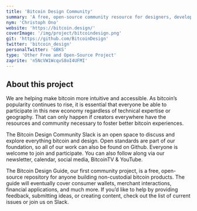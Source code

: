 ```yaml
---
title: 'Bitcoin Design Community'
summary: 'A free, open-source community resource for designers, developers, and others working on non-custodial Bitcoin products.'
nym: 'Christoph Ono'
website: 'https://bitcoin.design/'
coverImage: '/img/project/bitcoindesign.png'
git: 'https://github.com/BitcoinDesign'
twitter: 'bitcoin_design'
personalTwitter: 'GBKS'
type: 'Other Free and Open-Source Project'
zaprite: 'n5NcVW1WcqvS8oI4UFMI'
---
```


## About this project

We are helping make bitcoin more intuitive and accessible. As bitcoin’s popularity continues to rise, it is essential that everyone be able to participate in this new economy regardless of technical expertise or geography. That can only happen if creators everywhere have the resources and community necessary to foster better bitcoin experiences.

The Bitcoin Design Community Slack is an open space to discuss and explore everything bitcoin and design. Open standards are part of our foundation, so all of our work can also be found on Github. Everyone is welcome to join and participate. You can also follow along via our newsletter, calendar, social media, BitcoinTV & YouTube.

The Bitcoin Design Guide, our first community project, is a free, open-source repository for anyone building non-custodial bitcoin products. The guide will eventually cover consumer wallets, merchant interactions, financial applications, and much more. If you’d like to help by providing feedback, submitting ideas, or creating content, check out the list of current issues or join us on Slack.
